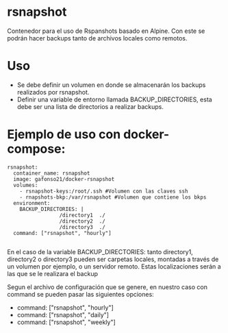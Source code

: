 # rsnapshot

Contenedor para el uso de Rspanshots basado en Alpine. Con este se podrán hacer backups tanto de archivos locales como remotos.

# Uso

* Se debe definir un volumen en donde se almacenarán los backups realizados por rsnapshot.
* Definir una variable de entorno llamada BACKUP_DIRECTORIES, esta debe ser una lista de directorios a realizar backups.

# Ejemplo de uso con docker-compose:

```
rsnapshot:
  container_name: rsnapshot
  image: gafonso21/docker-rsnapshot
  volumes:
    - rsnapshot-keys:/root/.ssh #Volumen con las claves ssh
    - rnapshots-bkp:/var/rsnapshot #Volumen que contiene los bkps
  environment:
    BACKUP_DIRECTORIES: |
                 /directory1  ./
                 /directory2  ./
                 /directory3  ./
  command: ["rsnapshot", "hourly"]
  
```
En el caso de la variable BACKUP_DIRECTORIES: tanto directory1, directory2 o directory3 pueden ser carpetas locales, montadas a través de un volumen por ejemplo, o un servidor remoto. Estas localizaciones serán a las que se le realizara el backup
  
  Segun el archivo de configuración que se genere, en nuestro caso con command se pueden pasar las siguientes opciones:
  * command: ["rsnapshot", "hourly"]
  * command: ["rsnapshot", "daily"]
  * command: ["rsnapshot", "weekly"]
